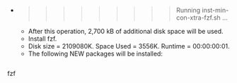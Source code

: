 * >>>>>>>>> Running inst-min-con-xtra-fzf.sh ...
  * After this operation, 2,700 kB of additional disk space will be used.
  * Install fzf.
  * Disk size = 2109080K. Space Used = 3556K. Runtime = 00:00:00:01.
  * The following NEW packages will be installed:
  ```bash
fzf
  ```
